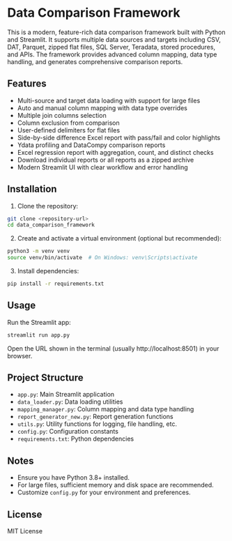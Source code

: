 # Data Comparison Framework

This is a modern, feature-rich data comparison framework built with Python and Streamlit. It supports multiple data sources and targets including CSV, DAT, Parquet, zipped flat files, SQL Server, Teradata, stored procedures, and APIs. The framework provides advanced column mapping, data type handling, and generates comprehensive comparison reports.

## Features

- Multi-source and target data loading with support for large files
- Auto and manual column mapping with data type overrides
- Multiple join columns selection
- Column exclusion from comparison
- User-defined delimiters for flat files
- Side-by-side difference Excel report with pass/fail and color highlights
- Ydata profiling and DataCompy comparison reports
- Excel regression report with aggregation, count, and distinct checks
- Download individual reports or all reports as a zipped archive
- Modern Streamlit UI with clear workflow and error handling

## Installation

1. Clone the repository:

```bash
git clone <repository-url>
cd data_comparison_framework
```

2. Create and activate a virtual environment (optional but recommended):

```bash
python3 -m venv venv
source venv/bin/activate  # On Windows: venv\Scripts\activate
```

3. Install dependencies:

```bash
pip install -r requirements.txt
```

## Usage

Run the Streamlit app:

```bash
streamlit run app.py
```

Open the URL shown in the terminal (usually http://localhost:8501) in your browser.

## Project Structure

- `app.py`: Main Streamlit application
- `data_loader.py`: Data loading utilities
- `mapping_manager.py`: Column mapping and data type handling
- `report_generator_new.py`: Report generation functions
- `utils.py`: Utility functions for logging, file handling, etc.
- `config.py`: Configuration constants
- `requirements.txt`: Python dependencies

## Notes

- Ensure you have Python 3.8+ installed.
- For large files, sufficient memory and disk space are recommended.
- Customize `config.py` for your environment and preferences.

## License

MIT License
